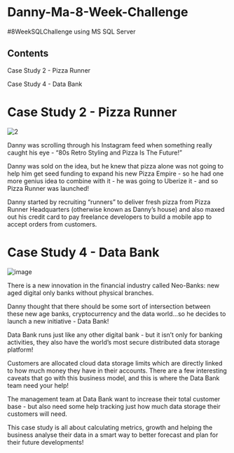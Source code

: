 # Danny-Ma-8-Week-Challenge 

#8WeekSQLChallenge using MS SQL Server


## Contents
Case Study 2 - Pizza Runner

Case Study 4 - Data Bank


# Case Study 2 - Pizza Runner

  ![2](https://github.com/olajumokeabe/Danny-Ma-8-Week-Challenge/assets/125363157/53bad3f9-e97a-441d-8028-8c1f578756cc)    

Danny was scrolling through his Instagram feed when something really caught his eye - “80s Retro Styling and Pizza Is The Future!”

Danny was sold on the idea, but he knew that pizza alone was not going to help him get seed funding to expand his new Pizza Empire - so he had one more genius idea to combine with it - he was going to Uberize it - and so Pizza Runner was launched!

Danny started by recruiting “runners” to deliver fresh pizza from Pizza Runner Headquarters (otherwise known as Danny’s house) and also maxed out his credit card to pay freelance developers to build a mobile app to accept orders from customers.


# Case Study 4 - Data Bank

![image](https://github.com/olajumokeabe/Danny-Ma-8-Week-Challenge/assets/125363157/38e257f2-29f3-40d1-b9b5-1c31005b3e7a)

There is a new innovation in the financial industry called Neo-Banks: new aged digital only banks without physical branches.

Danny thought that there should be some sort of intersection between these new age banks, cryptocurrency and the data world…so he decides to launch a new initiative - Data Bank!

Data Bank runs just like any other digital bank - but it isn’t only for banking activities, they also have the world’s most secure distributed data storage platform!

Customers are allocated cloud data storage limits which are directly linked to how much money they have in their accounts. There are a few interesting caveats that go with this business model, and this is where the Data Bank team need your help!

The management team at Data Bank want to increase their total customer base - but also need some help tracking just how much data storage their customers will need.

This case study is all about calculating metrics, growth and helping the business analyse their data in a smart way to better forecast and plan for their future developments!

